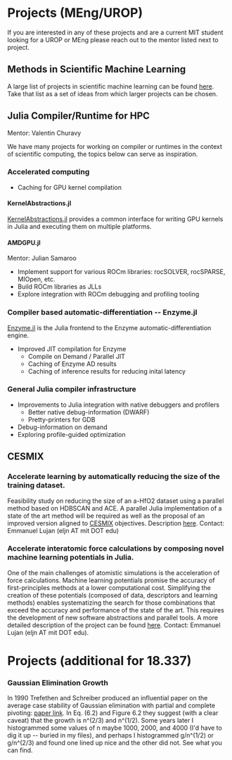 # Projects (MEng/UROP)

If you are interested in any of these projects and are a current MIT student looking for a UROP or MEng please reach out to the mentor listed next to project.

## Methods in Scientific Machine Learning

A large list of projects in scientific machine learning can be found [here](https://sciml.ai/dev/#projects_lists). Take that list as a set of ideas from which larger projects can be chosen.

## Julia Compiler/Runtime for HPC
Mentor: Valentin Churavy

We have many projects for working on compiler or runtimes in the context of scientific computing, the topics below can serve as inspiration.


### Accelerated computing
- Caching for GPU kernel compilation

#### KernelAbstractions.jl
[KernelAbstractions.jl](https://github.com/JuliaGPU/KernelAbstractions.jl) provides a common interface for writing GPU kernels in Julia and executing them on multiple platforms.


#### AMDGPU.jl
Mentor: Julian Samaroo

- Implement support for various ROCm libraries: rocSOLVER, rocSPARSE, MIOpen, etc.
- Build ROCm libraries as JLLs
- Explore integration with ROCm debugging and profiling tooling

### Compiler based automatic-differentiation -- Enzyme.jl

[Enzyme.jl](https://github.com/EnzymeAD/Enzyme.jl) is the Julia frontend to the Enzyme automatic-differentiation engine.

- Improved JIT compilation for Enzyme
  - Compile on Demand / Parallel JIT
  - Caching of Enzyme AD results
  - Caching of inference results for reducing inital latency 

### General Julia compiler infrastructure

- Improvements to Julia integration with native debuggers and profilers
  - Better native debug-information (DWARF)
  - Pretty-printers for GDB
- Debug-information on demand
- Exploring profile-guided optimization

## CESMIX

### Accelerate learning by automatically reducing the size of the training dataset.

Feasibility study on reducing the size of an a-HfO2 dataset using a parallel method based on HDBSCAN and ACE. A parallel Julia implementation of a state of the art method will be required as well as the proposal of an improved version aligned to [CESMIX](https://computing.mit.edu/cesmix/) objectives.
Description [here](https://docs.google.com/document/d/1SWAanEWQkpsbr2lqetMO3uvdX_QK-Z7dwrgPaM1Dl0o/edit?usp=sharing). 
Contact: Emmanuel Lujan (eljn AT mit DOT edu)

### Accelerate interatomic force calculations by composing novel machine learning potentials in Julia.

One of the main challenges of atomistic simulations is the acceleration of force calculations. Machine learning potentials promise the accuracy of first-principles methods at a lower computational cost.  Simplifying the creation of these potentials (composed of data, descriptors and learning methods) enables systematizing the search for those combinations that exceed the accuracy and performance of the state of the art. This requires the development of new software abstractions and parallel tools. 
A more detailed description of the project can be found [here](https://docs.google.com/document/d/1mcZlfOULcqglCNqnCJ-ya1E39CLUircjMhfBtQhXP0k/edit?usp=sharing). 
Contact: Emmanuel Lujan (eljn AT mit DOT edu).

# Projects (additional for 18.337)

### Gaussian Elimination Growth

In 1990 Trefethen and Schreiber produced an influential paper on the average case stability of Gaussian elimination with partial and
complete pivoting: [paper link](https://people.maths.ox.ac.uk/trefethen/publication/PDF/1990_44.pdf). In Eq. (6.2) and Figure 6.2 they
suggest (with a clear caveat)  that the growth is n^(2/3) and n^(1/2).  Some years later I histogrammed some values of n maybe
1000, 2000, and 4000 (I'd have to dig it up -- buried in my files), and perhaps I histogrammed g/n^(1/2) or g/n^(2/3) and found
one lined up nice and the other did not.  See what you can find.
